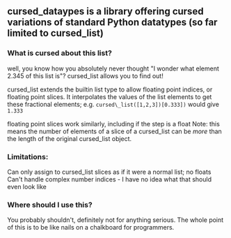 ## cursed\_dataypes is a library offering cursed variations of standard Python datatypes (so far limited to cursed\_list)

### What is cursed about this list?
well, you know how you absolutely never thought "I wonder what element 2.345 of this list is"? 
cursed\_list allows you to find out! 

cursed\_list extends the builtin list type to allow floating point indices, or floating point slices.
It interpolates the values of the list elements to get these fractional elements; 
e.g. `cursed\_list([1,2,3])[0.333])` would give `1.333`

floating point slices work similarly, including if the step is a float 
Note: this means the number of elements of a slice of a cursed\_list can be *more* than the length of the 
      original cursed\_list object. 

### Limitations:
Can only assign to cursed\_list slices as if it were a normal list; no floats
Can't handle complex number indices - I have no idea what that should even look like

### Where should I use this?
You probably shouldn't, definitely not for anything serious. 
The whole point of this is to be like nails on a chalkboard for programmers.


